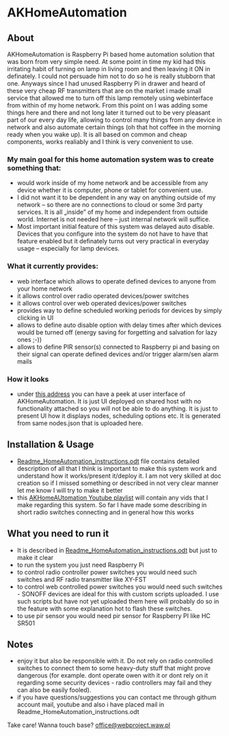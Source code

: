 # AKHomeAutomation

## About

AKHomeAutomation is Raspberry Pi based home automation solution that was born from very simple need. At some point in time my kid had this irritating habit of turning on lamp in living room and then leaving it ON in definately. I could not persuade him not to do so he is really stubborn that one. Anyways since I had unused Raspberry Pi in drawer and heard of these very cheap RF transmitters that are on the market i made small service that allowed me to turn off this lamp remotely using webinterface from within of my home network. From this point on I was adding some things here and there and not long later it turned out to be very pleasant part of our every day life, allowing to control many things from any device in network and also automate certain things (oh that hot coffee in the morning ready when you wake up). It is all based on common and cheap components, works realiably and I think is very convenient to use.

### My main goal for this home automation system was to create something that:
- would work inside of my home network and be accessible from any device whether it is computer, phone or tablet for convenient use.
- I did not want it to be dependent in any way on anything outside of my network – so there are no connections to cloud or some 3rd party services. It is all „inside” of my home and independent from outside world. Internet is not needed here – just internal network will suffice.
- Most important initial feature of this system was delayed auto disable. Devices that you configure into the system do not have to have that feature enabled but it definately turns out very practical in everyday usage – especially for lamp devices.

### What it currently provides:
- web interface which allows to operate defined devices to anyone from your home network
- it allows control over radio operated devices/power switches
- it allows control over web operated devices/power switches
- provides way to define scheduled working periods for devices by simply clicking in UI
- allows to define auto disable option with delay times after which devices would be turned off (energy saving for forgetting and salvation for lazy ones ;-))
- allows to define PIR sensor(s) connected to Raspberry pi and basing on their signal can operate defined devices and/or trigger alarm/sen alarm mails

### How it looks
- under <a href="http://cultrides.com/test/Github/AKHomeAutomation" target="_blank">this address</a> you can have a peek at user interface of AKHomeAutomation. It is just UI deployed on shared host with no functionality attached so you will not be able to do anything. It is just to present UI how it displays nodes, scheduling options  etc. It is generated from same nodes.json that is uploaded here.

## Installation & Usage

- <a href="https://github.com/Sznapsollo/AKHomeAutomation/blob/master/Readme_HomeAutomation_instructions.odt" target="_blank">Readme_HomeAutomation_instructions.odt</a> file contains detailed description of all that I think is important to make this system work and understand how it works/present it/deploy it. I am not very skilled at doc creation so if I missed something or described in not very clear manner let me know I will try to make it better
- this <a href="https://www.youtube.com/watch?v=C19ARWDYR3c&list=PLjd2MVjW6mhFygrvXyVcdNoq6pHK8MdUW" target="_blank">AKHomeAUtomation Youtube playlist</a> will contain any vids that I make regarding this system. So far I have made some describing in short radio switches connecting and in general how this works

## What you need to run it

- It is described in <a href="https://github.com/Sznapsollo/AKHomeAutomation/blob/master/Readme_HomeAutomation_instructions.odt" target="_blank">Readme_HomeAutomation_instructions.odt</a> but just to make it clear
- to run the system you just need Raspberry Pi
- to control radio controller power switches you would need such switches and RF radio transmitter like XY-FST
- to control web controlled power switches you would need such switches - SONOFF devices are ideal for this with custom scripts uploaded. I use such scripts but have not yet uploaded them here will probably do so in the feature with some explanation hot to flash these switches.
- to use pir sensor you would need pir sensor for Raspberry PI like HC SR501

## Notes
- enjoy it but also be responsible with it. Do not rely on radio controlled switches to connect them to some heavy-duty stuff that might prove dangerous (for example. dont operate owen with it or dont rely on it regarding some security devices - radio controllers may fail and they can also be easily fooled).
- if you have questions/suggestions you can contact me through githum account mail, youtube and also i have placed mail in Readme_HomeAutomation_instructions.odt

Take care!
Wanna touch base? office@webproject.waw.pl
